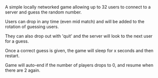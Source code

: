 A simple locally networked game allowing up to 32 users to connect to a server and guess the random number.

Users can drop in any time (even mid match) and will be added to the rotation of guessing users.

They can also drop out with 'quit' and the server will look to the next user for a guess.

Once a correct guess is given, the game will sleep for x seconds and then restart.

Game will auto-end if the number of players drops to 0, and resume when there are 2 again.